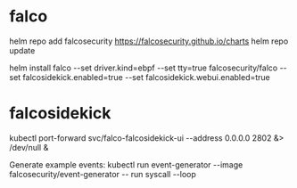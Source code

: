# falco

helm repo add falcosecurity https://falcosecurity.github.io/charts
helm repo update

helm install falco --set driver.kind=ebpf --set tty=true falcosecurity/falco --set falcosidekick.enabled=true --set falcosidekick.webui.enabled=true


# falcosidekick

kubectl port-forward svc/falco-falcosidekick-ui --address 0.0.0.0 2802 &> /dev/null &

Generate example events:
    kubectl run event-generator --image falcosecurity/event-generator -- run syscall --loop